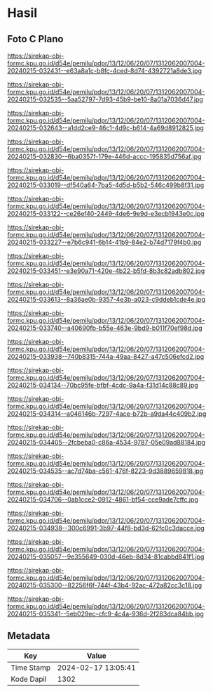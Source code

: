 # Hasil

## Foto C Plano

https://sirekap-obj-formc.kpu.go.id/d54e/pemilu/pdpr/13/12/06/20/07/1312062007004-20240215-032431--e63a8a1c-b8fc-4ced-8d74-4392721a8de3.jpg

https://sirekap-obj-formc.kpu.go.id/d54e/pemilu/pdpr/13/12/06/20/07/1312062007004-20240215-032535--5aa52797-7d93-45b9-be10-8a01a7036d47.jpg

https://sirekap-obj-formc.kpu.go.id/d54e/pemilu/pdpr/13/12/06/20/07/1312062007004-20240215-032643--a1dd2ce9-46c1-4d9c-b614-4a69d8912825.jpg

https://sirekap-obj-formc.kpu.go.id/d54e/pemilu/pdpr/13/12/06/20/07/1312062007004-20240215-032830--6ba0357f-179e-446d-accc-195835d756af.jpg

https://sirekap-obj-formc.kpu.go.id/d54e/pemilu/pdpr/13/12/06/20/07/1312062007004-20240215-033019--df540a64-7ba5-4d5d-b5b2-546c499b8f31.jpg

https://sirekap-obj-formc.kpu.go.id/d54e/pemilu/pdpr/13/12/06/20/07/1312062007004-20240215-033122--ce26ef40-2449-4de6-9e9d-e3ecb1943e0c.jpg

https://sirekap-obj-formc.kpu.go.id/d54e/pemilu/pdpr/13/12/06/20/07/1312062007004-20240215-033227--e7b6c941-6b14-41b9-84e2-b74d7179f4b0.jpg

https://sirekap-obj-formc.kpu.go.id/d54e/pemilu/pdpr/13/12/06/20/07/1312062007004-20240215-033451--e3e90a71-420e-4b22-b5fd-8b3c82adb802.jpg

https://sirekap-obj-formc.kpu.go.id/d54e/pemilu/pdpr/13/12/06/20/07/1312062007004-20240215-033613--8a36ae0b-9357-4e3b-a023-c9ddeb1cde4e.jpg

https://sirekap-obj-formc.kpu.go.id/d54e/pemilu/pdpr/13/12/06/20/07/1312062007004-20240215-033740--a40690fb-b55e-463e-9bd9-b011f70ef98d.jpg

https://sirekap-obj-formc.kpu.go.id/d54e/pemilu/pdpr/13/12/06/20/07/1312062007004-20240215-033938--740b8315-744a-49aa-8427-a47c506efcd2.jpg

https://sirekap-obj-formc.kpu.go.id/d54e/pemilu/pdpr/13/12/06/20/07/1312062007004-20240215-034134--70bc95fe-bfbf-4cdc-9a4a-f31d14c88c89.jpg

https://sirekap-obj-formc.kpu.go.id/d54e/pemilu/pdpr/13/12/06/20/07/1312062007004-20240215-034314--a046146b-7297-4ace-b72b-a9da44c409b2.jpg

https://sirekap-obj-formc.kpu.go.id/d54e/pemilu/pdpr/13/12/06/20/07/1312062007004-20240215-034405--2fcbeba0-c86a-4534-9787-05e09ad88184.jpg

https://sirekap-obj-formc.kpu.go.id/d54e/pemilu/pdpr/13/12/06/20/07/1312062007004-20240215-034535--ac7d74ba-c561-476f-8223-9d3889659818.jpg

https://sirekap-obj-formc.kpu.go.id/d54e/pemilu/pdpr/13/12/06/20/07/1312062007004-20240215-034706--0ab1cce2-0912-4861-bf54-cce9ade7cffc.jpg

https://sirekap-obj-formc.kpu.go.id/d54e/pemilu/pdpr/13/12/06/20/07/1312062007004-20240215-034938--300c6991-3b97-44f8-bd3d-62fc0c3dacce.jpg

https://sirekap-obj-formc.kpu.go.id/d54e/pemilu/pdpr/13/12/06/20/07/1312062007004-20240215-035057--9e355649-030d-46eb-8d34-81cabbd841f1.jpg

https://sirekap-obj-formc.kpu.go.id/d54e/pemilu/pdpr/13/12/06/20/07/1312062007004-20240215-035300--82256f6f-744f-43b4-92ac-472a82cc3c18.jpg

https://sirekap-obj-formc.kpu.go.id/d54e/pemilu/pdpr/13/12/06/20/07/1312062007004-20240215-035341--5eb029ec-cfc9-4c4a-936d-2f283dca84bb.jpg


## Metadata

| Key        | Value               |
| ---------- | ------------------- |
| Time Stamp | 2024-02-17 13:05:41 |
| Kode Dapil | 1302                |



